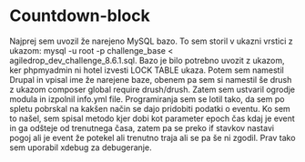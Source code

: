 # Countdown-block
Najprej sem uvozil že narejeno MySQL bazo. To sem storil v ukazni vrstici z ukazom: mysql -u root -p challenge_base < agiledrop_dev_challenge_8.6.1.sql.
Bazo je bilo potrebno uvozit z ukazom, ker phpmyadmin ni hotel izvesti LOCK TABLE ukaza. Potem sem namestil Drupal in vpisal ime že narejene baze, obenem pa sem si namestil še drush z ukazom composer global require drush/drush.
Zatem sem ustvaril ogrodje modula in izpolnil info.yml file. Programiranja sem se lotil tako, da sem po spletu pobrskal na kakšen način se dajo pridobiti podatki o eventu.
Ko sem to našel, sem spisal metodo kjer dobi kot parameter epoch čas kdaj je event in ga odšteje od trenutnega časa, zatem pa se preko if stavkov nastavi pogoj ali je event že potekel ali trenutno traja ali se pa še ni zgodil. Prav tako sem uporabil xdebug za debugeranje.
